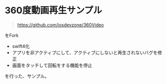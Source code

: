 # 360度動画再生サンプル
>https://github.com/iosdevzone/360Video

をFork

- swift4化
- アプリを非アクティブにして、アクティブにしないと再生されないバグを修正
- 画面をタッチして回転をする機能を停止

を行った、サンプル。

